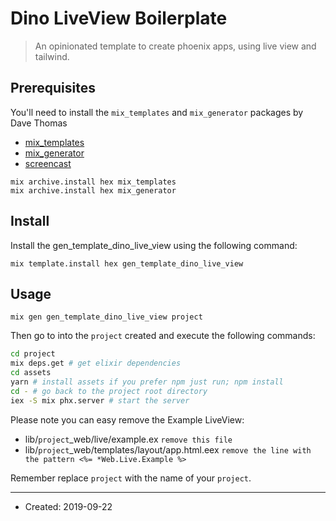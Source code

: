 # Dino LiveView Boilerplate

> An opinionated template to create phoenix apps, using live view and tailwind.

## Prerequisites

You'll need to install the `mix_templates` and `mix_generator` packages by Dave Thomas
* [mix_templates](https://github.com/pragdave/mix_templates)
* [mix_generator](https://github.com/pragdave/mix_generator)
* [screencast](https://pragdave.me/blog/2017/04/18/elixir-project-generator.html)

```
mix archive.install hex mix_templates
mix archive.install hex mix_generator
```

## Install

Install the gen_template_dino_live_view using the following command:

```
mix template.install hex gen_template_dino_live_view
```

## Usage

```
mix gen gen_template_dino_live_view project
```

Then go to into the `project` created and execute the following commands:

```bash
cd project
mix deps.get # get elixir dependencies
cd assets 
yarn # install assets if you prefer npm just run; npm install
cd - # go back to the project root directory
iex -S mix phx.server # start the server
```

Please note you can easy remove the Example LiveView:

* lib/`project`_web/live/example.ex `remove this file`
* lib/`project`_web/templates/layout/app.html.eex `remove the line with the pattern <%= *Web.Live.Example %>`

Remember replace `project` with the name of your `project`.

----
* Created:  2019-09-22
